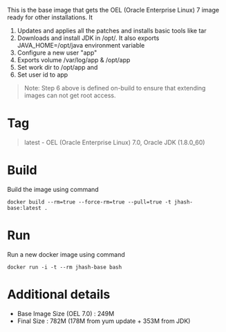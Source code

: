 
This is the base image that gets the OEL (Oracle Enterprise Linux) 7 image ready for other installations. It

1. Updates and applies all the patches and installs basic tools like tar
2. Downloads and install JDK in /opt/. It also exports JAVA_HOME=/opt/java environment variable 
3. Configure a new user "app" 
4. Exports volume /var/log/app & /opt/app
5. Set work dir to /opt/app and 
6. Set user id to app

> Note: Step 6 above is defined on-build to ensure that extending images can not get root access.

# Tag

> latest - OEL (Oracle Enterprise Linux) 7.0, Oracle JDK (1.8.0_60)

# Build 
Build the image using command
```
docker build --rm=true --force-rm=true --pull=true -t jhash-base:latest .
```
# Run
Run a new docker image using command
```
docker run -i -t --rm jhash-base bash
```
# Additional details

* Base Image Size (OEL 7.0) : 249M
* Final Size : 782M (178M from yum update + 353M from JDK)
